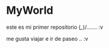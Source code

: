 # MyWorld
este es mi primer repositorio \(*_*)/.......    :v

me gusta viajar e ir de paseo ..  :v 
